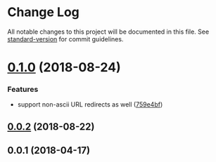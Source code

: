 # Change Log

All notable changes to this project will be documented in this file. See [standard-version](https://github.com/conventional-changelog/standard-version) for commit guidelines.

<a name="0.1.0"></a>
# [0.1.0](https://github.com/nuxt-community/redirect-module/compare/v0.0.2...v0.1.0) (2018-08-24)


### Features

* support non-ascii URL redirects as well ([759e4bf](https://github.com/nuxt-community/redirect-module/commit/759e4bf))



<a name="0.0.2"></a>
## [0.0.2](https://github.com/nuxt-community/redirect-module/compare/v0.0.1...v0.0.2) (2018-08-22)



<a name="0.0.1"></a>
## 0.0.1 (2018-04-17)
